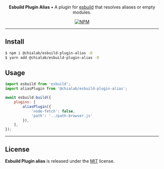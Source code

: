 <p align="center">
    <strong>Esbuild Plugin Alias</strong> • A plugin for <a href="https://esbuild.github.io/">esbuild</a> that resolves aliases or empty modules.
</p>

<p align="center">
    <a href="https://www.npmjs.com/package/@chialab/esbuild-plugin-alias"><img alt="NPM" src="https://img.shields.io/npm/v/@chialab/esbuild-plugin-alias.svg?style=flat-square"></a>
</p>

---

## Install

```sh
$ npm i @chialab/esbuild-plugin-alias -D
$ yarn add @chialab/esbuild-plugin-alias -D
```

## Usage

```js
import esbuild from 'esbuild';
import aliasPlugin from '@chialab/esbuild-plugin-alias';

await esbuild.build({
    plugins: [
        aliasPlugin({
            'node-fetch': false,
            'path': '../path-browser.js'
        }),
    ],
});
```

---

## License

**Esbuild Plugin alias** is released under the [MIT](https://github.com/chialab/rna/blob/main/packages/esbuild-plugin-alias/LICENSE) license.
